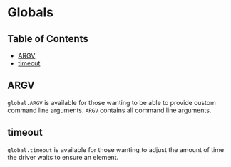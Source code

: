 Globals
=======

## Table of Contents
* [ARGV](#argv)
* [timeout](#timeout)

## ARGV

`global.ARGV` is available for those wanting to be able to provide custom command line arguments. `ARGV` contains all command line arguments.

## timeout

`global.timeout` is available for those wanting to adjust the amount of time the driver waits to ensure an element.
